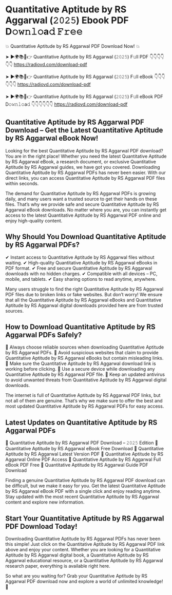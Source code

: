 # Quantitative Aptitude by RS Aggarwal (𝟸𝟶𝟸𝟻) Ebook PDF D𝚘𝚠𝚗𝚕𝚘a𝚍 𝙵𝚛𝚎𝚎

💥 Quantitative Aptitude by RS Aggarwal PDF Download Now! 💥

➤ ►🌍📚📱👉 Quantitative Aptitude by RS Aggarwal (𝟸𝟶𝟸𝟻) F𝚞ll PDF 👇👇👇👇👇👇
https://radiovd.com/download-pdf

➤ ►🌍📚📱👉 Quantitative Aptitude by RS Aggarwal (𝟸𝟶𝟸𝟻) F𝚞ll eBook 👇👇👇👇👇👇
https://radiovd.com/download-pdf

➤ ►🌍📚📱👉 Quantitative Aptitude by RS Aggarwal (𝟸𝟶𝟸𝟻) F𝚞ll eBook PDF D𝚘𝚠𝚗𝚕𝚘a𝚍 👇👇👇👇👇👇
https://radiovd.com/download-pdf

## Quantitative Aptitude by RS Aggarwal PDF Download – Get the Latest Quantitative Aptitude by RS Aggarwal eBook Now!

Looking for the best Quantitative Aptitude by RS Aggarwal PDF download? You are in the right place! Whether you need the latest Quantitative Aptitude by RS Aggarwal eBook, a research document, or exclusive Quantitative Aptitude by RS Aggarwal guides, we have got you covered. Downloading Quantitative Aptitude by RS Aggarwal PDFs has never been easier. With our direct links, you can access Quantitative Aptitude by RS Aggarwal PDF files within seconds.

The demand for Quantitative Aptitude by RS Aggarwal PDFs is growing daily, and many users want a trusted source to get their hands on these files. That’s why we provide safe and secure Quantitative Aptitude by RS Aggarwal eBook downloads. No matter where you are, you can instantly get access to the latest Quantitative Aptitude by RS Aggarwal PDF online and enjoy high-quality content.

## Why Should You Download Quantitative Aptitude by RS Aggarwal PDFs?

✔ Instant access to Quantitative Aptitude by RS Aggarwal files without waiting.
✔ High-quality Quantitative Aptitude by RS Aggarwal eBooks in PDF format.
✔ Free and secure Quantitative Aptitude by RS Aggarwal downloads with no hidden charges.
✔ Compatible with all devices – PC, mobile, and tablets.
✔ Easy sharing options to read anytime, anywhere.

Many users struggle to find the right Quantitative Aptitude by RS Aggarwal PDF files due to broken links or fake websites. But don’t worry! We ensure that all the Quantitative Aptitude by RS Aggarwal eBooks and Quantitative Aptitude by RS Aggarwal digital downloads provided here are from trusted sources.

## How to Download Quantitative Aptitude by RS Aggarwal PDFs Safely?

📌 Always choose reliable sources when downloading Quantitative Aptitude by RS Aggarwal PDFs.
📌 Avoid suspicious websites that claim to provide Quantitative Aptitude by RS Aggarwal eBooks but contain misleading links.
📌 Make sure the Quantitative Aptitude by RS Aggarwal download link is working before clicking.
📌 Use a secure device while downloading any Quantitative Aptitude by RS Aggarwal PDF file.
📌 Keep an updated antivirus to avoid unwanted threats from Quantitative Aptitude by RS Aggarwal digital downloads.

The internet is full of Quantitative Aptitude by RS Aggarwal PDF links, but not all of them are genuine. That’s why we make sure to offer the best and most updated Quantitative Aptitude by RS Aggarwal PDFs for easy access.

## Latest Updates on Quantitative Aptitude by RS Aggarwal PDFs

🔹 Quantitative Aptitude by RS Aggarwal PDF Download – 𝟸𝟶𝟸𝟻 Edition
🔹 Quantitative Aptitude by RS Aggarwal eBook Free Download
🔹 Quantitative Aptitude by RS Aggarwal Latest Version PDF
🔹 Quantitative Aptitude by RS Aggarwal Online PDF Access
🔹 Quantitative Aptitude by RS Aggarwal Full eBook PDF Free
🔹 Quantitative Aptitude by RS Aggarwal Guide PDF Download

Finding a genuine Quantitative Aptitude by RS Aggarwal PDF download can be difficult, but we make it easy for you. Get the latest Quantitative Aptitude by RS Aggarwal eBook PDF with a single click and enjoy reading anytime. Stay updated with the most recent Quantitative Aptitude by RS Aggarwal content and explore new information.

## Start Your Quantitative Aptitude by RS Aggarwal PDF Download Today!

Downloading Quantitative Aptitude by RS Aggarwal PDFs has never been this simple! Just click on the Quantitative Aptitude by RS Aggarwal PDF link above and enjoy your content. Whether you are looking for a Quantitative Aptitude by RS Aggarwal digital book, a Quantitative Aptitude by RS Aggarwal educational resource, or a Quantitative Aptitude by RS Aggarwal research paper, everything is available right here.

So what are you waiting for? Grab your Quantitative Aptitude by RS Aggarwal PDF download now and explore a world of unlimited knowledge! 🚀